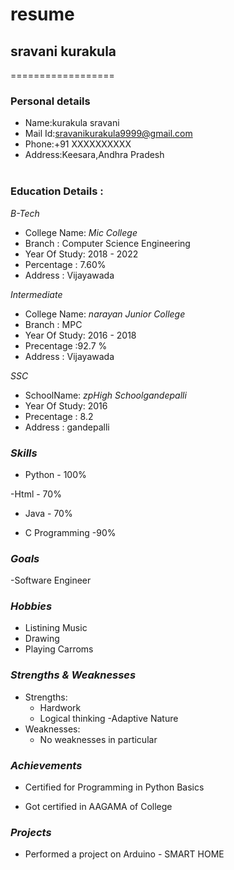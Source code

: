 # resume
## sravani kurakula
==================

### Personal details

- Name:kurakula sravani<br>
- Mail Id:sravanikurakula9999@gmail.com<br>
- Phone:+91 XXXXXXXXXX <br>
- Address:Keesara,Andhra Pradesh <br><br>
### Education Details :

*B-Tech*

- College Name: _Mic College_<br>
- Branch : Computer Science Engineering<br>
- Year Of Study: 2018 - 2022<br>
- Percentage : 7.60%<br>
- Address : Vijayawada<br>

*Intermediate*
- College Name: _narayan Junior College_<br>
- Branch : MPC<br>
- Year Of Study: 2016 - 2018<br>
- Precentage :92.7 %<br>
- Address : Vijayawada<br>

*SSC*
- SchoolName: _zpHigh Schoolgandepalli_<br>
- Year Of Study: 2016<br>
- Precentage : 8.2<br>
- Address : gandepalli<br>

### *Skills*

- Python - 100%

-Html - 70%

- Java - 70%

- C Programming -90%

### *Goals*

-Software Engineer 

### *Hobbies*

- Listining Music<br>
- Drawing<br>
- Playing Carroms<br>
### *Strengths & Weaknesses*
- Strengths:
  - Hardwork
  - Logical thinking
  -Adaptive Nature
- Weaknesses:
  - No weaknesses in particular
 
### *Achievements*
 
 - Certified for Programming in Python Basics

 - Got certified in AAGAMA of College
 
###  *Projects*

- Performed a project on Arduino - SMART HOME
